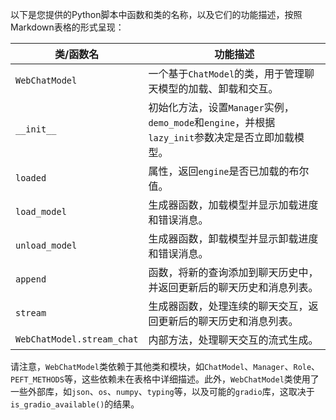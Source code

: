 以下是您提供的Python脚本中函数和类的名称，以及它们的功能描述，按照Markdown表格的形式呈现：

| 类/函数名 | 功能描述 |
| --- | --- |
| `WebChatModel` | 一个基于`ChatModel`的类，用于管理聊天模型的加载、卸载和交互。 |
| `__init__` | 初始化方法，设置`Manager`实例，`demo_mode`和`engine`，并根据`lazy_init`参数决定是否立即加载模型。 |
| `loaded` | 属性，返回`engine`是否已加载的布尔值。 |
| `load_model` | 生成器函数，加载模型并显示加载进度和错误消息。 |
| `unload_model` | 生成器函数，卸载模型并显示卸载进度和错误消息。 |
| `append` | 函数，将新的查询添加到聊天历史中，并返回更新后的聊天历史和消息列表。 |
| `stream` | 生成器函数，处理连续的聊天交互，返回更新后的聊天历史和消息列表。 |
| `WebChatModel.stream_chat` | 内部方法，处理聊天交互的流式生成。 |

请注意，`WebChatModel`类依赖于其他类和模块，如`ChatModel`、`Manager`、`Role`、`PEFT_METHODS`等，这些依赖未在表格中详细描述。此外，`WebChatModel`类使用了一些外部库，如`json`、`os`、`numpy`、`typing`等，以及可能的`gradio`库，这取决于`is_gradio_available()`的结果。
